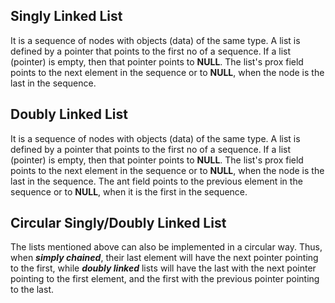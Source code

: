 ## Singly Linked List

It is a sequence of nodes with objects (data) of the same type. A list is defined by a pointer that points to the first no of a sequence. If a list (pointer) is empty, then that pointer points to **NULL**. The list's prox field points to the next element in the sequence or to **NULL**, when the node is the last in the sequence.

## Doubly Linked List

It is a sequence of nodes with objects (data) of the same type. A list is defined by a pointer that points to the first no of a sequence. If a list (pointer) is empty, then that pointer points to **NULL**. The list's prox field points to the next element in the sequence or to **NULL**, when the node is the last in the sequence. The ant field points to the previous element in the sequence or to **NULL**, when it is the first in the sequence.

## Circular Singly/Doubly Linked List

The lists mentioned above can also be implemented in a circular way. Thus, when ***simply chained***, their last element will have the next pointer pointing to the first, while ***doubly linked*** lists will have the last with the next pointer pointing to the first element, and the first with the previous pointer pointing to the last.
